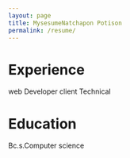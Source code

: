 ```yaml
---
layout: page
title: MysesumeNatchapon Potison
permalink: /resume/
---
```

# Experience
web Developer client Technical

# Education
Bc.s.Computer science
